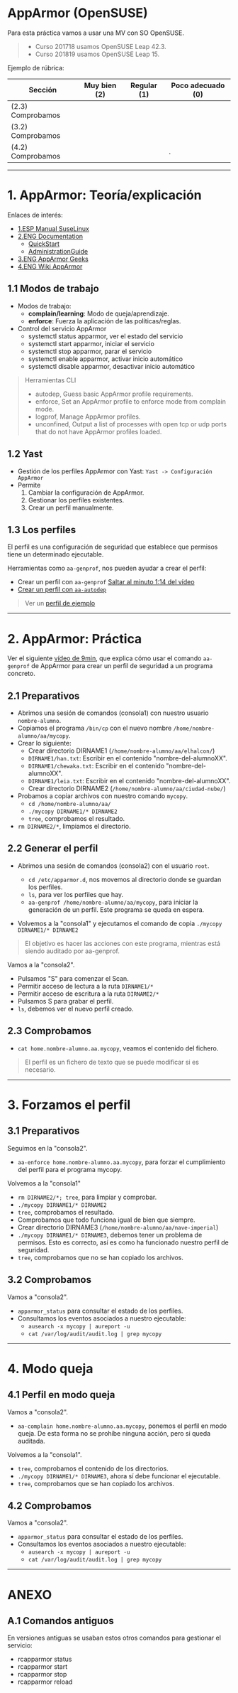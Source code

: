
# AppArmor (OpenSUSE)

Para esta práctica vamos a usar una MV con SO OpenSUSE.

> * Curso 201718 usamos OpenSUSE Leap 42.3.
> * Curso 201819 usamos OpenSUSE Leap 15.

Ejemplo de rúbrica:

| Sección               | Muy bien (2) | Regular (1) | Poco adecuado (0) |
| --------------------- | ------------ | ----------- | ----------------- |
| (2.3) Comprobamos | | | |
| (3.2) Comprobamos | | | |
| (4.2) Comprobamos | | |. |

---

# 1. AppArmor: Teoría/explicación

Enlaces de interés:
* [1.ESP Manual SuseLinux](http://guidalinux.altervista.org/suselinux-manual_es-10.1-10/bx5bmky.html)
* [2.ENG Documentation](https://www.suse.com/documentation/apparmor/)
    * [QuickStart](https://www.suse.com/documentation/apparmor/book_opensuse_aaquick21_start/data/article_book_book_opensuse_aaquick_start.html)
    * [AdministrationGuide](https://www.suse.com/documentation/apparmor/book_apparmor21_admin/data/book_apparmor_admin.html)
* [3.ENG AppArmor Geeks](https://en.opensuse.org/SDB:AppArmor_geeks)
* [4.ENG Wiki AppArmor](http://wiki.apparmor.net/index.php/Main_Page)

## 1.1 Modos de trabajo

* Modos de trabajo:
    * **complain/learning**: Modo de queja/aprendizaje.
    * **enforce**: Fuerza la aplicación de las políticas/reglas.
* Control del servicio AppArmor
    * systemctl status apparmor, ver el estado del servicio
    * systemctl start apparmor, iniciar el servicio
    * systemctl stop apparmor, parar el servicio
    * systemctl enable apparmor, activar inicio automático
    * systemctl disable apparmor, desactivar inicio automático

> Herramientas CLI
> * autodep, Guess basic AppArmor profile requirements.
> * enforce, Set an AppArmor profile to enforce mode from complain mode.
> * logprof, Manage AppArmor profiles.
> * unconfined, Output a list of processes with open tcp or udp ports that do not have AppArmor profiles loaded.

## 1.2 Yast

* Gestión de los perfiles AppArmor con Yast: `Yast -> Configuración AppArmor`
* Permite
    1. Cambiar la configuración de AppArmor.
    1. Gestionar los perfiles existentes.
    1. Crear un perfil manualmente.

## 1.3 Los perfiles

El perfil es una configuración de seguridad que establece que permisos tiene un determinado ejecutable.

Herramientas como `aa-genprof`, nos pueden ayudar a crear el perfil:
* Crear un perfil con `aa-genprof` [Saltar al minuto 1:14 del vídeo](https://www.youtube.com/watch?v=2x8_76rFcM4)
* [Crear un perfil con `aa-autodep`](https://www.digitalocean.com/community/tutorials/how-to-create-an-apparmor-profile-for-nginx-on-ubuntu-14-04)

> Ver un [perfil de ejemplo](./images/home.david.temp.aa.copy.rb)

---

# 2. AppArmor: Práctica

Ver el siguiente [vídeo de 9min](https://youtu.be/Yiw0pG0dl0I?list=PLFBBr-1czYNuLH6yN2dqX4Znz2fexFmAq), que explica cómo usar el comando `aa-genprof` de AppArmor para crear un perfil de seguridad a un programa concreto.

## 2.1 Preparativos

* Abrimos una sesión de comandos (consola1) con nuestro usuario `nombre-alumno`.
* Copiamos el programa `/bin/cp` con el nuevo nombre `/home/nombre-alumno/aa/mycopy`.
* Crear lo siguiente:
    * Crear directorio DIRNAME1 (`/home/nombre-alumno/aa/elhalcon/`)
    * `DIRNAME1/han.txt`: Escribir en el contenido "nombre-del-alumnoXX".
    * `DIRNAME1/chewaka.txt`: Escribir en el contenido "nombre-del-alumnoXX".
    * `DIRNAME1/leia.txt`: Escribir en el contenido "nombre-del-alumnoXX".
    * Crear directorio DIRNAME2 (`/home/nombre-alumno/aa/ciudad-nube/`)
* Probamos a copiar archivos con nuestro comando `mycopy`.
    * `cd /home/nombre-alumno/aa/`
    * `./mycopy DIRNAME1/* DIRNAME2`
    * `tree`, comprobamos el resultado.
* `rm DIRNAME2/*`, limpiamos el directorio.

## 2.2 Generar el perfil

* Abrimos una sesión de comandos (consola2) con el usuario `root`.
    * `cd /etc/apparmor.d`, nos movemos al directorio donde se guardan los perfiles.
    * `ls`, para ver los perfiles que hay.
    * `aa-genprof /home/nombre-alumno/aa/mycopy`, para iniciar la generación
    de un perfil. Este programa se queda en espera.

* Volvemos a la "consola1" y ejecutamos el comando de copia `./mycopy DIRNAME1/* DIRNAME2`

> El objetivo es hacer las acciones con este programa, mientras está siendo auditado por aa-genprof.

Vamos a la "consola2".
* Pulsamos "S" para comenzar el Scan.
* Permitir acceso de lectura a la ruta `DIRNAME1/*`
* Permitir acceso de escritura a la ruta `DIRNAME2/*`
* Pulsamos S para grabar el perfil.
* `ls`, debemos ver el nuevo perfil creado.

## 2.3 Comprobamos

* `cat home.nombre-alumno.aa.mycopy`, veamos el contenido del fichero.

> El perfil es un fichero de texto que se puede modificar si es necesario.

---

# 3. Forzamos el perfil

## 3.1 Preparativos

Seguimos en la "consola2".
* `aa-enforce home.nombre-alumno.aa.mycopy`, para forzar el cumplimiento del perfil para el programa mycopy.

Volvemos a la "consola1"
* `rm DIRNAME2/*; tree`, para limpiar y comprobar.
* `./mycopy DIRNAME1/* DIRNAME2`
* `tree`, comprobamos el resultado.
* Comprobamos que todo funciona igual de bien que siempre.
* Crear directorio DIRNAME3 (`/home/nombre-alumno/aa/nave-imperial`)
* `./mycopy DIRNAME1/* DIRNAME3`, debemos tener un problema de permisos. Esto es correcto, así es como ha funcionado nuestro perfil de seguridad.
* `tree`, comprobamos que no se han copiado los archivos.

## 3.2 Comprobamos

Vamos a "consola2".
* `apparmor_status` para consultar el estado de los perfiles.
* Consultamos los eventos asociados a nuestro ejecutable:
    * `ausearch -x mycopy | aureport -u`
    * `cat /var/log/audit/audit.log | grep mycopy`

---

# 4. Modo queja

## 4.1 Perfil en modo queja

Vamos a "consola2".
* `aa-complain home.nombre-alumno.aa.mycopy`, ponemos el perfil en modo queja. De esta forma no se prohíbe ninguna acción, pero si queda auditada.

Volvemos a la "consola1".
* `tree`, comprobamos el contenido de los directorios.
* `./mycopy DIRNAME1/* DIRNAME3`, ahora sí debe funcionar el ejecutable.
* `tree`, comprobamos que se han copiado los archivos.    

## 4.2 Comprobamos

Vamos a "consola2".
* `apparmor_status` para consultar el estado de los perfiles.
* Consultamos los eventos asociados a nuestro ejecutable:
    * `ausearch -x mycopy | aureport -u`
    * `cat /var/log/audit/audit.log | grep mycopy`

---

# ANEXO

## A.1 Comandos antiguos

En versiones antiguas se usaban estos otros comandos para gestionar el servicio:

* rcapparmor status
* rcapparmor start
* rcapparmor stop
* rcapparmor reload
